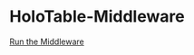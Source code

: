 # HoloTable-Middleware
[Run the Middleware](https://docs.google.com/document/d/1-DbseKDrDOMeJcu-lb-7r9kKaASwskTcfH06_WdcvFM/edit?usp=sharing)
